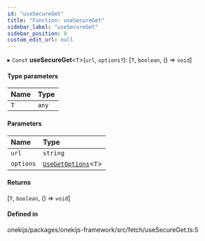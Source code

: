 ```yaml
---
id: "useSecureGet"
title: "Function: useSecureGet"
sidebar_label: "useSecureGet"
sidebar_position: 0
custom_edit_url: null
---
```


▸ `Const` **useSecureGet**<`T`\>(`url`, `options?`): [`T`, `boolean`, () => `void`]

#### Type parameters

| Name | Type |
| :------ | :------ |
| `T` | `any` |

#### Parameters

| Name | Type |
| :------ | :------ |
| `url` | `string` |
| `options` | [`UseGetOptions`](../interfaces/UseGetOptions.md)<`T`\> |

#### Returns

[`T`, `boolean`, () => `void`]

#### Defined in

onekijs/packages/onekijs-framework/src/fetch/useSecureGet.ts:5
